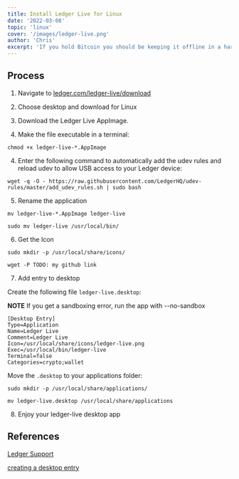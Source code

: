```yaml
---
title: Install Ledger Live for Linux
date: '2022-03-08'
topic: 'linux'
cover: '/images/ledger-live.png'
author: 'Chris'
excerpt: 'If you hold Bitcoin you should be keeping it offline in a hardware wallet like a Ledger. In this article I will show you how to install ledger-live for Linux.'
---
```


## Process

1. Navigate to [ledger.com/ledger-live/download](https://www.ledger.com/ledger-live/download)

2. Choose desktop and download for Linux

3. Download the Ledger Live AppImage.

4. Make the file executable in a terminal:

```
chmod +x ledger-live-*.AppImage
```

4. Enter the following command to automatically add the udev rules and reload udev to allow USB access to your Ledger device:

```
wget -q -O - https://raw.githubusercontent.com/LedgerHQ/udev-rules/master/add_udev_rules.sh | sudo bash
```

5. Rename the application

```
mv ledger-live-*.AppImage ledger-live

sudo mv ledger-live /usr/local/bin/
```

6. Get the Icon

```
sudo mkdir -p /usr/local/share/icons/

wget -P TODO: my github link
```

7. Add entry to desktop

Create the following file `ledger-live.desktop`:

**NOTE** If you get a sandboxing error, run the app with --no-sandbox

```
[Desktop Entry]
Type=Application
Name=Ledger Live
Comment=Ledger Live
Icon=/usr/local/share/icons/ledger-live.png
Exec=/usr/local/bin/ledger-live
Terminal=false
Categories=crypto;wallet
```

Move the `.desktop` to your applications folder:

```
sudo mkdir -p /usr/local/share/applications/

mv ledger-live.desktop /usr/local/share/applications
```

8. Enjoy your ledger-live desktop app

## References

[Ledger Support](https://support.ledger.com/hc/en-us/articles/360006395553-Download-and-install-Ledger-Live)

[creating a desktop entry](https://askubuntu.com/questions/902672/registering-appimage-files-as-a-desktop-app)
